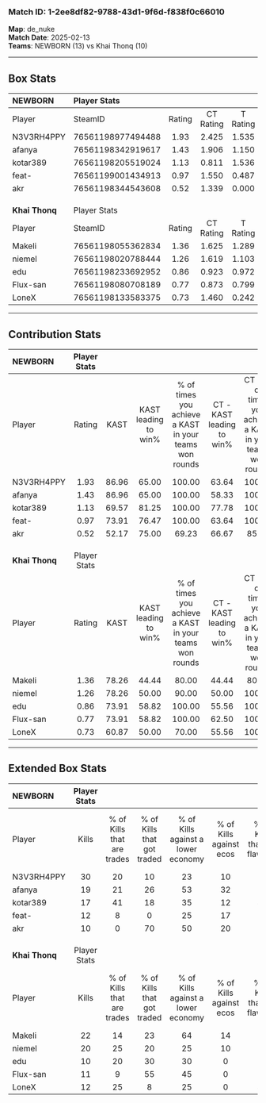### Match ID: 1-2ee8df82-9788-43d1-9f6d-f838f0c66010  
**Map**: de_nuke  
**Match Date**: 2025-02-13  
**Teams**: NEWBORN (13) vs Khai Thonq (10)  

---  

## Box Stats  

| **NEWBORN**    | Player Stats      |        |           |          |       |       |       |         |        |      |     |
| :- | :- | :-: | :-: | :-: | :-: | :-: | :-: | :-: | :-: | :-: | :-: |
| Player         | SteamID           | Rating | CT Rating | T Rating | KAST  |  ADR  | Kills | Assists | Deaths | K/D  | HS% |
| N3V3RH4PPY     | 76561198977494488 |  1.93  |   2.425   |  1.535   | 86.96 | 124.5 |  30   |    7    |   14   | 2.14 | 53  |
| afanya         | 76561198342919617 |  1.43  |   1.906   |  1.150   | 86.96 | 94.1  |  19   |    9    |   14   | 1.36 | 57  |
| kotar389       | 76561198205519024 |  1.13  |   0.811   |  1.536   | 69.57 | 67.1  |  17   |    3    |   13   | 1.31 | 47  |
| feat-          | 76561199001434913 |  0.97  |   1.550   |  0.487   | 73.91 | 57.9  |  12   |    8    |   13   | 0.92 | 75  |
| akr            | 76561198344543608 |  0.52  |   1.339   |  0.000   | 52.17 | 58.4  |  10   |    6    |   22   | 0.45 | 70  |
|                |                   |        |           |          |       |       |       |         |        |      |     |
|                |                   |        |           |          |       |       |       |         |        |      |     |
|                |                   |        |           |          |       |       |       |         |        |      |     |
| **Khai Thonq** | Player Stats      |        |           |          |       |       |       |         |        |      |     |
| Player         | SteamID           | Rating | CT Rating | T Rating | KAST  |  ADR  | Kills | Assists | Deaths | K/D  | HS% |
| Makeli         | 76561198055362834 |  1.36  |   1.625   |  1.289   | 78.26 | 101.9 |  22   |    8    |   20   | 1.10 | 50  |
| niemel         | 76561198020788444 |  1.26  |   1.619   |  1.103   | 78.26 | 85.0  |  20   |    4    |   18   | 1.11 | 30  |
| edu            | 76561198233692952 |  0.86  |   0.923   |  0.972   | 73.91 | 65.4  |  10   |    6    |   15   | 0.67 | 60  |
| Flux-san       | 76561198080708189 |  0.77  |   0.873   |  0.799   | 73.91 | 47.0  |  11   |    4    |   18   | 0.61 | 27  |
| LoneX          | 76561198133583375 |  0.73  |   1.460   |  0.242   | 60.87 | 58.7  |  12   |    1    |   18   | 0.67 | 58  |
---  

## Contribution Stats  

| **NEWBORN**    | Player Stats |       |                      |                                                        |                           |                                                             |                          |                                                            |
| :- | :-: | :-: | :-: | :-: | :-: | :-: | :-: | :-: |
| Player         |    Rating    | KAST  | KAST leading to win% | % of times you achieve a KAST in your teams won rounds | CT - KAST leading to win% | CT - % of times you achieve a KAST in your teams won rounds | T - KAST leading to win% | T - % of times you achieve a KAST in your teams won rounds |
| N3V3RH4PPY     |     1.93     | 86.96 |        65.00         |                         100.00                         |           63.64           |                           100.00                            |          66.67           |                           100.00                           |
| afanya         |     1.43     | 86.96 |        65.00         |                         100.00                         |           58.33           |                           100.00                            |          75.00           |                           100.00                           |
| kotar389       |     1.13     | 69.57 |        81.25         |                         100.00                         |           77.78           |                           100.00                            |          85.71           |                           100.00                           |
| feat-          |     0.97     | 73.91 |        76.47         |                         100.00                         |           63.64           |                           100.00                            |          100.00          |                           100.00                           |
| akr            |     0.52     | 52.17 |        75.00         |                         69.23                          |           66.67           |                            85.71                            |          100.00          |                           50.00                            |
|                |              |       |                      |                                                        |                           |                                                             |                          |                                                            |
|                |              |       |                      |                                                        |                           |                                                             |                          |                                                            |
|                |              |       |                      |                                                        |                           |                                                             |                          |                                                            |
| **Khai Thonq** | Player Stats |       |                      |                                                        |                           |                                                             |                          |                                                            |
| Player         |    Rating    | KAST  | KAST leading to win% | % of times you achieve a KAST in your teams won rounds | CT - KAST leading to win% | CT - % of times you achieve a KAST in your teams won rounds | T - KAST leading to win% | T - % of times you achieve a KAST in your teams won rounds |
| Makeli         |     1.36     | 78.26 |        44.44         |                         80.00                          |           44.44           |                            80.00                            |          44.44           |                           80.00                            |
| niemel         |     1.26     | 78.26 |        50.00         |                         90.00                          |           50.00           |                           100.00                            |          50.00           |                           80.00                            |
| edu            |     0.86     | 73.91 |        58.82         |                         100.00                         |           55.56           |                           100.00                            |          62.50           |                           100.00                           |
| Flux-san       |     0.77     | 73.91 |        58.82         |                         100.00                         |           62.50           |                           100.00                            |          55.56           |                           100.00                           |
| LoneX          |     0.73     | 60.87 |        50.00         |                         70.00                          |           55.56           |                           100.00                            |          40.00           |                           40.00                            |
---  

## Extended Box Stats  

| **NEWBORN**    | Player Stats |                            |                            |                                    |                         |                              |                                 |        |                             |                                     |                          |                               |                            |
| :- | :-: | :-: | :-: | :-: | :-: | :-: | :-: | :-: | :-: | :-: | :-: | :-: | :-: |
| Player         |    Kills     | % of Kills that are trades | % of Kills that got traded | % of Kills against a lower economy | % of Kills against ecos | % of Kills that are flawless | % of Kills that are close duels | Deaths | % of Deaths that get traded | % of Deaths against a lower economy | % of Deaths against ecos | % of Deaths that are flawless | % of Deaths that are close |
| N3V3RH4PPY     |      30      |             20             |             10             |                 23                 |           10            |              77              |                3                |   14   |             21              |                 29                  |            14            |              50               |             14             |
| afanya         |      19      |             21             |             26             |                 53                 |           32            |              68              |                0                |   14   |             36              |                 21                  |            7             |              43               |             14             |
| kotar389       |      17      |             41             |             18             |                 35                 |           12            |              41              |                0                |   13   |             15              |                 23                  |            8             |              69               |             8              |
| feat-          |      12      |             8              |             0              |                 25                 |           17            |              58              |                0                |   13   |             23              |                 15                  |            8             |              46               |             8              |
| akr            |      10      |             0              |             70             |                 50                 |           20            |              90              |                0                |   22   |             27              |                 27                  |            14            |              64               |             0              |
|                |              |                            |                            |                                    |                         |                              |                                 |        |                             |                                     |                          |                               |                            |
|                |              |                            |                            |                                    |                         |                              |                                 |        |                             |                                     |                          |                               |                            |
|                |              |                            |                            |                                    |                         |                              |                                 |        |                             |                                     |                          |                               |                            |
| **Khai Thonq** | Player Stats |                            |                            |                                    |                         |                              |                                 |        |                             |                                     |                          |                               |                            |
| Player         |    Kills     | % of Kills that are trades | % of Kills that got traded | % of Kills against a lower economy | % of Kills against ecos | % of Kills that are flawless | % of Kills that are close duels | Deaths | % of Deaths that get traded | % of Deaths against a lower economy | % of Deaths against ecos | % of Deaths that are flawless | % of Deaths that are close |
| Makeli         |      22      |             14             |             23             |                 64                 |           14            |              55              |                5                |   20   |             20              |                 25                  |            5             |              60               |             0              |
| niemel         |      20      |             25             |             20             |                 25                 |           10            |              70              |                0                |   18   |             22              |                 39                  |            11            |              44               |             0              |
| edu            |      10      |             20             |             30             |                 30                 |            0            |              70              |                0                |   15   |             20              |                 33                  |            7             |              60               |             7              |
| Flux-san       |      11      |             9              |             55             |                 45                 |            0            |              18              |               27                |   18   |             17              |                 33                  |            6             |              78               |             0              |
| LoneX          |      12      |             25             |             8              |                 25                 |            0            |              42              |               17                |   18   |             22              |                 33                  |            6             |              89               |             0              |
